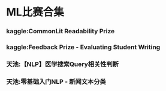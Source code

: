 # ML比赛合集

### kaggle:CommonLit Readability Prize

### kaggle:Feedback Prize - Evaluating Student Writing

### 天池:【NLP】医学搜索Query相关性判断

### 天池:零基础入门NLP - 新闻文本分类